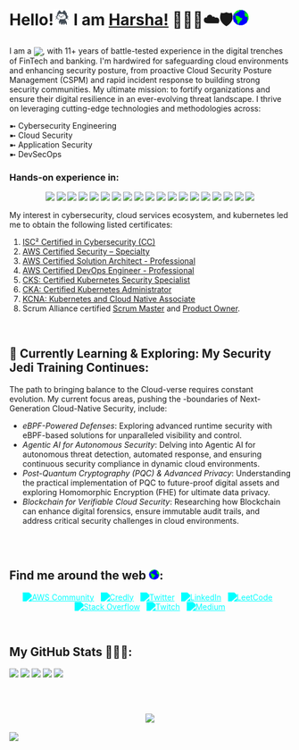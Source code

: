 <!-- <p align="center"><img src="https://capsule-render.vercel.app/api?type=waving&color=F0F0FF&height=150&section=header&text=&fontSize=90&fontColor=39FF14"/> </p> -->

# Hello!<img src="https://github.com/harshagv/harshagv/blob/master/src/imgs/mona.gif" width="29"> I am [Harsha!](https://harshagv.me) 🥇👨‍💻☁️🛡️<img src="https://github.com/harshagv/harshagv/blob/master/src/imgs/earth.gif" width="29">

<p align="left">
  I am a
  <img
    src="https://readme-typing-svg.demolab.com?font=Roboto+Mono&color=%2339FF14&size=32&weight=500&width=450&height=50&duration=1500&pause=1000&lines=Cloud+Security+Engineer"
    style="vertical-align: sub;"
    width="auto"
    height="23"
  />, with 11+ years of battle-tested experience in the digital trenches of FinTech and banking. I'm hardwired for safeguarding cloud environments and enhancing security posture, from proactive Cloud Security Posture Management (CSPM) and rapid incident response to building strong security communities. My ultimate mission: to fortify organizations and ensure their digital resilience in an ever-evolving threat landscape. I thrive on leveraging cutting-edge technologies and methodologies across:
</p>

  ➼ Cybersecurity Engineering<br/>
  ➼ Cloud Security<br/>
  ➼ Application Security<br/>
  ➼ DevSecOps

### Hands-on experience in:
<p align="center">
    <a href="https://aws.amazon.com/" target="_blank"><img src="https://img.shields.io/badge/Amazon_AWS-EC7211?style=for-the-badge&logo=amazon-aws&logoColor=white" /></a>
    <a href="https://azure.microsoft.com/en-us/" target="_blank"><img src="https://img.shields.io/badge/Microsoft_Azure-0078D4?style=for-the-badge&logo=microsoft-azure&logoColor=white" /></a>
    <a href="https://kubernetes.io/" target="_blank"><img src="https://img.shields.io/badge/Kubernetes-326CE5?style=for-the-badge&logo=kubernetes&logoColor=white" /></a>
    <a href="https://www.docker.com/" target="_blank"><img src="https://img.shields.io/badge/Docker-2496ED?style=for-the-badge&logo=docker&logoColor=white" /></a>
    <a href="https://podman.io/" target="_blank"><img src="https://img.shields.io/badge/Podman-892CA0?style=for-the-badge&logo=podman&logoColor=white" /></a>
    <a href="https://sysdig.com/" target="_blank"><img src="https://img.shields.io/badge/Sysdig_Falco-BDF78B?style=for-the-badge&logo=sysdig&logoColor=white" /></a>
    <a href="https://www.terraform.io/" target="_blank"><img src="https://img.shields.io/badge/Terraform-7B42BC?style=for-the-badge&logo=terraform&logoColor=white" /></a>
    <a href="https://www.ansible.com/overview/it-automation" target="_blank"><img src="https://img.shields.io/badge/Ansible-EE0000?style=for-the-badge&logo=ansible&logoColor=white" /></a>
    <a href="https://www.cloudflare.com/" target="_blank"><img src="https://img.shields.io/badge/Cloudflare-F38020?style=for-the-badge&logo=cloudflare&logoColor=white" /></a>
    <a href="https://snyk.io/" target="_blank"><img src="https://img.shields.io/badge/Snyk-383F76?style=for-the-badge&logo=snyk&logoColor=white" /></a>
    <a href="https://prometheus.io/" target="_blank"><img src="https://img.shields.io/badge/Prometheus-E6522C?style=for-the-badge&logo=prometheus&logoColor=white" /></a>
    <a href="https://grafana.com/" target="_blank"><img src="https://img.shields.io/badge/Grafana-F46800?style=for-the-badge&logo=grafana&logoColor=white" /></a>
    <a href="https://www.sentinelone.com/" target="_blank"><img src="https://img.shields.io/badge/SentinelOne-6100FF?style=for-the-badge&logo=sentinelone&logoColor=white" /></a>
    <a href="https://www.openvas.org/" target="_blank"><img src="https://img.shields.io/badge/OpenVAS-1C7C54?style=for-the-badge&logo=openvas&logoColor=white" /></a>
    <a href="https://www.stackrox.io/" target="_blank"><img src="https://img.shields.io/badge/StackRox-222222?style=for-the-badge&logo=stackrox&logoColor=white" /></a>
    <a href="https://www.virtualbox.org/" target="_blank"><img src="https://img.shields.io/badge/VirtualBox-193D8E?style=for-the-badge&logo=virtualbox&logoColor=white" /></a>
    <a href="https://www.datadoghq.com/" target="_blank"><img src="https://img.shields.io/badge/Datadog-632CA6?style=for-the-badge&logo=datadog&logoColor=white" /></a>
    <a href="https://www.elastic.co/what-is/elk-stack" target="_blank"><img src="https://img.shields.io/badge/ELK_Stack-005571?style=for-the-badge&logo=elasticsearch&logoColor=white" /></a>
    <a href="https://www.splunk.com/" target="_blank"><img src="https://img.shields.io/badge/Splunk-EE1D62?style=for-the-badge&logo=splunk&logoColor=white" /></a>
</p>

<!-- <p align="center">
    <a href="https://aws.amazon.com/" target="_blank"><img src="https://img.shields.io/badge/Amazon_AWS-000000?style=for-the-badge&logo=amazon-aws&logoColor=39FF14" /></a>
    <a href="https://azure.microsoft.com/en-us/" target="_blank"><img src="https://img.shields.io/badge/Microsoft_Azure-000000?style=for-the-badge&logo=microsoft-azure&logoColor=39FF14" /></a>
    <a href="https://kubernetes.io/" target="_blank"><img src="https://img.shields.io/badge/Kubernetes-000000?style=for-the-badge&logo=kubernetes&logoColor=39FF14" /></a>
    <a href="https://www.docker.com/" target="_blank"><img src="https://img.shields.io/badge/Docker-000000?style=for-the-badge&logo=docker&logoColor=39FF14" /></a>
    <a href="https://podman.io/" target="_blank"><img src="https://img.shields.io/badge/Podman-000000?style=for-the-badge&logo=podman&logoColor=39FF14" /></a>
    <a href="https://sysdig.com/" target="_blank"><img src="https://img.shields.io/badge/Sysdig_Falco-000000?style=for-the-badge&logo=sysdig&logoColor=39FF14" /></a>
    <a href="https://www.terraform.io/" target="_blank"><img src="https://img.shields.io/badge/Terraform-000000?style=for-the-badge&logo=terraform&logoColor=39FF14" /></a>
    <a href="https://www.ansible.com/overview/it-automation" target="_blank"><img src="https://img.shields.io/badge/Ansible-000000?style=for-the-badge&logo=ansible&logoColor=39FF14" /></a>
    <a href="https://www.cloudflare.com/" target="_blank"><img src="https://img.shields.io/badge/Cloudflare-000000?style=for-the-badge&logo=cloudflare&logoColor=39FF14" /></a>
    <a href="https://snyk.io/" target="_blank"><img src="https://img.shields.io/badge/Snyk-000000?style=for-the-badge&logo=snyk&logoColor=39FF14" /></a>
    <a href="https://prometheus.io/" target="_blank"><img src="https://img.shields.io/badge/Prometheus-000000?style=for-the-badge&logo=prometheus&logoColor=39FF14" /></a>
    <a href="https://grafana.com/" target="_blank"><img src="https://img.shields.io/badge/Grafana-000000?style=for-the-badge&logo=grafana&logoColor=39FF14" /></a>
    <a href="https://www.sentinelone.com/" target="_blank"><img src="https://img.shields.io/badge/SentinelOne-000000?style=for-the-badge&logo=sentinelone&logoColor=39FF14" /></a>
    <a href="https://www.openvas.org/" target="_blank"><img src="https://img.shields.io/badge/OpenVAS-000000?style=for-the-badge&logo=openvas&logoColor=39FF14" /></a>
    <a href="https://www.stackrox.io/" target="_blank"><img src="https://img.shields.io/badge/StackRox-000000?style=for-the-badge&logo=stackrox&logoColor=39FF14" /></a>
    <a href="https://www.virtualbox.org/" target="_blank"><img src="https://img.shields.io/badge/VirtualBox-000000?style=for-the-badge&logo=virtualbox&logoColor=39FF14" /></a>
    <a href="https://www.datadoghq.com/" target="_blank"><img src="https://img.shields.io/badge/Datadog-000000?style=for-the-badge&logo=datadog&logoColor=39FF14" /></a>
    <a href="https://www.elastic.co/what-is/elk-stack" target="_blank"><img src="https://img.shields.io/badge/ELK_Stack-000000?style=for-the-badge&logo=elasticsearch&logoColor=39FF14" /></a>
    <a href="https://www.splunk.com/" target="_blank"><img src="https://img.shields.io/badge/Splunk-000000?style=for-the-badge&logo=splunk&logoColor=39FF14" /></a>
</p> -->

My interest in cybersecurity, cloud services ecosystem, and kubernetes led me to obtain the following listed certificates:
1. <a href="https://www.credly.com/badges/c74071e9-8c82-41f9-97fc-4f0809057d9b">ISC² Certified in Cybersecurity (CC)</a>
2. <a href="https://www.credly.com/badges/caa35793-d064-49be-8509-94685b90b26e">AWS Certified Security – Specialty</a>
3. <a href="https://www.credly.com/badges/70f4c532-01b6-41fc-85cd-05be931b6d67">AWS Certified Solution Architect - Professional</a>
4. <a href="https://www.credly.com/badges/238268f2-9296-4d38-9a97-cf2c8c87cec6">AWS Certified DevOps Engineer - Professional</a>
5. <a href="https://www.credly.com/badges/f4ff4177-1d50-4ba3-9387-c2c193ea1033">CKS: Certified Kubernetes Security Specialist</a>
6. <a href="https://www.credly.com/badges/fff121e3-2158-4d11-bee4-7563344c9599">CKA: Certified Kubernetes Administrator</a>
7. <a href="https://www.credly.com/badges/d257f0c3-d1c0-4bf3-be03-f49e32715e58">KCNA: Kubernetes and Cloud Native Associate</a>
8. Scrum Alliance certified <a href="https://badgecert.com/bc/html/profile.jsp?k=fdoihhc">Scrum Master</a> and <a href="https://badgecert.com/bc/html/profile.jsp?k=xyhdzjz">Product Owner</a>.</p>

<br/>

## 🌱 Currently Learning & Exploring: My Security Jedi Training Continues:
The path to bringing balance to the Cloud-verse requires constant evolution. My current focus areas, pushing the -boundaries of Next-Generation Cloud-Native Security, include:
- _eBPF-Powered Defenses_: Exploring advanced runtime security with eBPF-based solutions for unparalleled visibility and control.
- _Agentic AI for Autonomous Security_: Delving into Agentic AI for autonomous threat detection, automated response, and ensuring continuous security compliance in dynamic cloud environments.
- _Post-Quantum Cryptography (PQC) & Advanced Privacy_: Understanding the practical implementation of PQC to future-proof digital assets and exploring Homomorphic Encryption (FHE) for ultimate data privacy.
- _Blockchain for Verifiable Cloud Security_: Researching how Blockchain can enhance digital forensics, ensure immutable audit trails, and address critical security challenges in cloud environments.
<br/>
<br/>

## Find me around the web <img src="https://github.com/harshagv/harshagv/blob/master/src/imgs/earth.gif" width="19">:
<!-- <p align="center">
  <a href="https://builder.aws.com/community/@harshagv"><img alt="Harsha G V | AWS" width="42px" src="https://cdn.jsdelivr.net/gh/walkxcode/dashboard-icons@master/svg/aws.svg" /></a>&nbsp;&nbsp;
  <a href="https://www.credly.com/users/harshagv/badges"><img alt="Harsha G V | Credly" width="42px" src="https://github.com/harshagv/harshagv/blob/master/src/imgs/credly-logo.png" /></a>&nbsp;&nbsp;
  <a href="https://harshagv.me"><img alt="Harsha G V | MyInfo" width="42px" src="https://cdn.jsdelivr.net/npm/simple-icons@11.4.0/icons/wix.svg" /></a>&nbsp;&nbsp;
  <a href="https://x.com/harsha_gv"><img alt="Harsha G V | X" width="42px" src="https://cdn.jsdelivr.net/npm/simple-icons@11.4.0/icons/x.svg" /></a>&nbsp;&nbsp;
  <a href="https://www.linkedin.com/in/harshagv/"><img alt="Harsha G V | Linkedin" width="42px" src="https://cdn.jsdelivr.net/npm/simple-icons@11.4.0/icons/linkedin.svg" /></a>&nbsp;&nbsp;
  <a href="https://www.twitch.tv/harshagv"><img alt="Harsha G V | Twitch" width="42px" src="https://cdn.jsdelivr.net/npm/simple-icons@11.4.0/icons/twitch.svg" /></a>&nbsp;&nbsp;
  <a href="https://leetcode.com/harsha_gv/"><img alt="Harsha G V | Leetcode" width="42px" src="https://cdn.jsdelivr.net/npm/simple-icons@11.4.0/icons/leetcode.svg" /></a>&nbsp;&nbsp;
  <a href="https://stackoverflow.com/users/10053482/harsha-g-v"><img alt="Harsha G V | Stackoverflow" width="42px" src="https://cdn.jsdelivr.net/npm/simple-icons@11.4.0/icons/stackoverflow.svg" /></a>&nbsp;&nbsp;
  <a href="https://medium.com/@harshagv"><img alt="Harsha G V | Medium" width="42px" src="https://cdn.jsdelivr.net/npm/simple-icons@3.13.0/icons/medium.svg" /></a>
</p>

<br/> -->

<p align="center">
  <a href="https://builder.aws.com/community/@harshagv" target="_blank"><img src="https://cdn.jsdelivr.net/gh/walkxcode/dashboard-icons@master/svg/aws.svg" alt="AWS Community" style="width:48px; height:48px; filter: grayscale(1) brightness(0) invert(1) sepia(1) saturate(10000%) hue-rotate(100deg);"></a>&nbsp;&nbsp;
  <a href="https://www.credly.com/users/harshagv/badges" target="_blank"><img src="https://images.credly.com/images/30087fe1-1753-45ab-9cfc-849b571faa10/blob" alt="Credly" style="width:48px; height:48px; filter: grayscale(1) brightness(0) invert(1) sepia(1) saturate(10000%) hue-rotate(100deg);"></a>&nbsp;&nbsp;
  <a href="https://x.com/harsha_gv" target="_blank"><img src="https://cdn.jsdelivr.net/npm/simple-icons@11.4.0/icons/x.svg" alt="Twitter" style="width:48px; height:48px; filter: grayscale(1) brightness(0) invert(1) sepia(1) saturate(10000%) hue-rotate(100deg);"></a>&nbsp;&nbsp;
  <a href="https://www.linkedin.com/in/harshagv/" target="_blank"><img src="https://img.icons8.com/color/48/000000/linkedin.png" alt="LinkedIn" style="filter: grayscale(1) brightness(0) invert(1) sepia(1) saturate(10000%) hue-rotate(100deg);"></a>&nbsp;&nbsp;
  <a href="https://leetcode.com/harsha_gv/" target="_blank"><img src="https://img.icons8.com/color/48/000000/code.png" alt="LeetCode" style="filter: grayscale(1) brightness(0) invert(1) sepia(1) saturate(10000%) hue-rotate(100deg);"></a>&nbsp;&nbsp;
  <a href="https://stackoverflow.com/users/10053482/harsha-g-v" target="_blank"><img src="https://img.icons8.com/color/48/000000/stackoverflow.png" alt="Stack Overflow" style="filter: grayscale(1) brightness(0) invert(1) sepia(1) saturate(10000%) hue-rotate(100deg);"></a>&nbsp;&nbsp;
  <a href="https://www.twitch.tv/harshagv" target="_blank"><img src="https://img.icons8.com/color/48/000000/twitch--v1.png" alt="Twitch" style="filter: grayscale(1) brightness(0) invert(1) sepia(1) saturate(10000%) hue-rotate(100deg);"></a>&nbsp;&nbsp;
  <a href="https://medium.com/@harshagv" target="_blank"><img src="https://img.icons8.com/color/48/000000/medium-logo.png" alt="Medium" style="filter: grayscale(1) brightness(0) invert(1) sepia(1) saturate(10000%) hue-rotate(100deg);"></a>
</p>

<br/>

<!-- <p align="center">
    <a href="https://builder.aws.com/community/@harshagv"><img alt="AWS Community" src="https://img.shields.io/badge/AWS_Community-FF9900?style=for-the-badge&logo=amazon-aws&logoColor=white" /></a>
    <a href="https://www.credly.com/users/harshagv/badges"><img alt="Credly" src="https://img.shields.io/badge/Credly-FF6B00?style=for-the-badge&logo=credly&logoColor=white"/></a>
    <a href="https://harshagv.me"><img alt="My Website" src="https://img.shields.io/badge/Website-000000?style=for-the-badge&logo=wix&logoColor=white"/></a>
    <a href="https://x.com/harsha_gv"><img alt="X/Twitter" src="https://img.shields.io/badge/X-000000?style=for-the-badge&logo=x&logoColor=white"/></a>
    <a href="https://www.linkedin.com/in/harshagv/"><img alt="LinkedIn" src="https://img.shields.io/badge/LinkedIn-0077B5?style=for-the-badge&logo=linkedin&logoColor=white"/></a>
    <a href="https://www.twitch.tv/harshagv"><img alt="Twitch" src="https://img.shields.io/badge/Twitch-9146FF?style=for-the-badge&logo=twitch&logoColor=white"/></a>
    <a href="https://leetcode.com/harsha_gv/"><img alt="LeetCode" src="https://img.shields.io/badge/LeetCode-FFA116?style=for-the-badge&logo=leetcode&logoColor=black"/></a>
    <a href="https://stackoverflow.com/users/10053482/harsha-g-v"><img alt="Stack Overflow" src="https://img.shields.io/badge/Stack_Overflow-FE7A16?style=for-the-badge&logo=stack-overflow&logoColor=white"/></a>
    <a href="https://medium.com/@harshagv"><img alt="Medium" src="https://img.shields.io/badge/Medium-12100E?style=for-the-badge&logo=medium&logoColor=white"/></a>
</p>

<br/> -->

<!-- <p align="center">
    <a href="https://builder.aws.com/community/@harshagv"><img src="https://img.shields.io/badge/AWS_Community-000000?style=for-the-badge&logo=amazon-aws&logoColor=39FF14" /></a>
    <a href="https://www.credly.com/users/harshagv/badges"><img src="https://img.shields.io/badge/Credly-000000?style=for-the-badge&logo=credly&logoColor=39FF14" /></a>
    <a href="https://twitter.com/harsha_gv"><img src="https://img.shields.io/badge/Twitter-000000?style=for-the-badge&logo=twitter&logoColor=39FF14" /></a>
    <a href="https://www.linkedin.com/in/harshagv/"><img src="https://img.shields.io/badge/LinkedIn-000000?style=for-the-badge&logo=linkedin&logoColor=39FF14" /></a>
    <a href="https://leetcode.com/harsha_gv/"><img src="https://img.shields.io/badge/LeetCode-000000?style=for-the-badge&logo=leetcode&logoColor=39FF14" /></a>
    <a href="https://stackoverflow.com/users/10053482/harsha-g-v"><img src="https://img.shields.io/badge/Stack_Overflow-000000?style=for-the-badge&logo=stack-overflow&logoColor=39FF14" /></a>
    <a href="https://www.twitch.tv/harshagv"><img alt="Twitch" src="https://img.shields.io/badge/Twitch-000000?style=for-the-badge&logo=twitch&logoColor=39FF14"/></a>
    <a href="https://medium.com/@harshagv"><img src="https://img.shields.io/badge/Medium-000000?style=for-the-badge&logo=medium&logoColor=39FF14" /></a>
</p>

<br/> -->

## My GitHub Stats 👨🏾‍💻:

![](https://github-profile-summary-cards.vercel.app/api/cards/profile-details?username=harshagv&theme=github_dark&bg_color=000000&title_color=39FF14&text_color=39FF14&icon_color=39FF14)
![](https://github-profile-summary-cards.vercel.app/api/cards/repos-per-language?username=harshagv&theme=github_dark&bg_color=000000&title_color=39FF14&text_color=39FF14&icon_color=39FF14)
![](https://github-profile-summary-cards.vercel.app/api/cards/most-commit-language?username=harshagv&theme=github_dark&bg_color=000000&title_color=39FF14&text_color=39FF14&icon_color=39FF14)
![](https://github-profile-summary-cards.vercel.app/api/cards/stats?username=harshagv&theme=github_dark&bg_color=000000&title_color=39FF14&text_color=39FF14&icon_color=39FF14)
![](https://github-profile-summary-cards.vercel.app/api/cards/productive-time?username=harshagv&theme=github_dark&bg_color=000000&title_color=39FF14&text_color=39FF14&icon_color=39FF14&utcOffset=8)

<br/>
<br/>

<!--
# Horizontal Lines
***
_________________

![#1589F0](https://via.placeholder.com/15/1589F0/000000?text=+)`#1589F0`
🔵🟣☀
-->

<!--Footer-->
<p align="center"> 
  <img src="https://capsule-render.vercel.app/api?type=waving&color=gradient&customColorList=2,4,6,8,9,10,22,24,25,30&height=100&section=footer"/>
</p>

<img src="https://user-images.githubusercontent.com/73097560/115834477-dbab4500-a447-11eb-908a-139a6edaec5c.gif">
